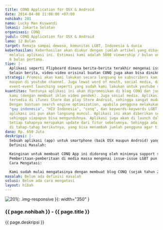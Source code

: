 ```yaml
---
title: CONQ Application for OSX & Android
date: 2014-04-08 11:08:00 +07:00
nohibah: 201
nama: Lucky Man Kuswandi
lokasi: Jakarta Selatan
organisasi: CONQ
judul: CONQ Application for OSX & Android
lama: 12 Bulan
target: Remaja sampai dewasa, komunitas LGBT, Indonesia & dunia
keberhasilan: Keberhasilan akan diukur dengan jumlah artikel yang dibaca setiap bulannya
  melalui aplikasi ini. Estimasi kami adalah 5000 viewership / bulan untuk sampai
  6 bulan pertama.
tipe: |-
  Aplikasi seperti Flipboard dimana berita-berita terakhir mengenai issue LGBT baik nasional maupun internasional akan ditampilkan. Berita-berita ini akan diunduh dan disinkronisasikan dari blog CONQ (http://www.conq.me)
  Selain berita, video-video orisinal buatan CONQ juga akan bisa dinikmati langsung di aplikasi ini. Video-video diambil dari youtube CONQ (http://www.youtube.com/user/conqwebseries)
strategi: Promosi akan kami lakukan secara langsung ke subscribers kami baik di blog
  maupun di youtube channel. Juga lewat word of mouth, social media, dan mengadakan
  event-event launching seperti yang sudah kami lakukan untuk youtube series kami.
kuantitas: Tentunya aplikasi ini akan dipromosikan di blog CONQ dan juga di web series
  kami (dengan membuat iklan video pendek). Juga sosial media. Aplikasi ini juga akan
  tersedia di iTunes Store dan play Store Android, sehingga sangat mudah untuk dicari.
  Dengan bantuan search engine optimization, apabila pengguna melakukan "search" kata
  "gay indonesia", "HIV Indonesia", "conq", dan keywords-keywords LGBT lainnya, dan
  aplikasi ini pun akan langsung muncul. Aplikasi ini akan diberikan secara gratis,
  sehingga siapapun bisa mengunduhnya. Aplikasi juga akan di launch dalam 3 tahap.
  Setiap tahapnya merupakan update dari fitur sebelumnya. Sehingga ada tambahan fitur
  di tahap-tahap berikutnya, yang bisa menambah jumlah pengguna agar tidak stagnan.
dana: Rp. 650 Juta
deskripsi: |-
  Sebuah aplikasi (app) untuk smartphone (baik OSX maupun Android) yang bisa digunakan oleh komunitas LGBT di Indonesia maupun di dunia. Aplikasi ini merangkum keseluruhan isi blog CONQ (http://www.conq.me) dan CONQ Youtube Channel (http://www.youtube.com/user/conqwebseries). CONQ adalah wadah komunal bagi kaum LGBT Indonesia untuk mengekspresikan diri mereka lewat berbagai media (blog dan video), yang sudah berdiri sejak tahun 2012. Lewat aplikasi ini, pengguna bisa membaca artikel-artikel terbaru yang berkaitan dengan issue LGBT, baik nasional maupun internasional. Mereka juga bisa menonton video2 original yang dibuat oleh tim CONQ, yaitu CONQ Web Series dan CONQ Inspiration (mengenai orang2 LGBT Indonesia yang inspiring). Di aplikasi ini juga akan ada listings, yang merangkum seluruh organisasi LGBT yang ada di Indonesia (dari organisasi, tempat klinik pemeriksaan HIV yang LGBT friendly, sampai tempat hiburan yang LGBT friendly di Indonesia). Kami juga ingin membuat fitur chat, dimana kaum LGBT bisa berbicara dengan call center kami mengenai issue-issue penting seperti HIV / AIDS.
  Definisi Masalah:

  Keinginan untuk membuat CONQ App ini didorong oleh minimnya support system untuk komunitas LGBT di Indonesia.
  Pemberitaan-pemberitaan di media massa mengenai issue-issue LGBT pun masih sangat bias dan makin memojokkan kaum LGBT sebagai kaum yang termarginalkan.
  Cara Mengatasi:

  Kami sudah mulai mengatasinya dengan membuat blog CONQ (sejak tahun 2012) dan juga youtube web series CONQ (mulai tahun 2014). Lewat blog, kami memberitakan topik-topik yang menggambarkan kehidupan LGBT yang positif sebagai antitesis dari penggambaran kami di media massa. Lewat youtube web series, kami memberikan alternatif tontonan mengenai kehidupan LGBT yang bisa dinikmati semua orang. Youtube Web Series ini diadaptasi dari tulisan-tulisan yang sudah ada di blog. Langkah selanjutnya adalah dengan membuat aplikasi untuk smartphone, sehingga lebih memudahkan bagi pengguna untuk mengakses CONQ. Dengan adanya aplikasi yang akan kami berikan secara gratis, pengguna bisa secara langsung berinteraksi dengan kami, terutama di fitur chat room. Apabila mereka memiliki concern, masalah, ataupun ingin bertanya mengenai hal-hal yang berkaitan dengan kehidupan LGBT, kami akan siap melayani.
masalah: Belum ada definisi masalah
solusi: Belum ada cara mengatasi
layout: hibah
---
```


![201](/static/img/hibahcms/201.png){: .img-responsive }{: width="350" }

### {{ page.nohibah }} - {{ page.title }}

{{ page.deskripsi }}
